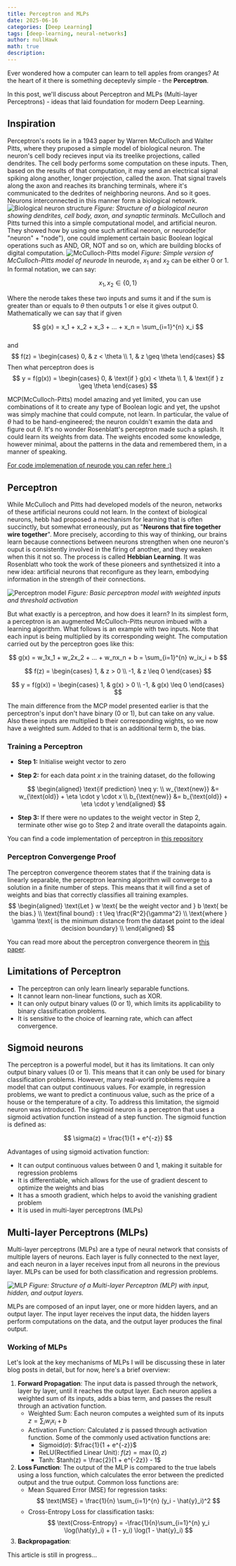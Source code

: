 ```yaml
---
title: Perceptron and MLPs
date: 2025-06-16
categories: [Deep Learning]
tags: [deep-learning, neural-networks]
author: nullHawk
math: true
description:
---
```


Ever wondered how a computer can learn to tell apples from oranges? At the heart of it there is something deceptevly simple - the **Perceptron**.

In this post, we'll discuss about Perceptron and MLPs (Multi-layer Perceptrons) - ideas that laid foundation for modern Deep Learning.

## Inspiration

Perceptron's roots lie in a 1943 paper by Warren McCulloch and Walter Pitts, where they pruposed a simple model of biological neuron. The neuron's cell body recieves input via its treelike projections, called dendrites. The cell body performs some computation on these inputs. Then, based on the results of that computation, it may send an electrical signal spiking along another, longer projection, called the axon. That signal travels along the axon and reaches its branching terminals, where it's communicated to the dedrites of neighboring neurons. And so it goes. Neurons interconnected in this manner form a biological netowrk.
![Biological neuron structure](https://i.ibb.co/F459kq5C/biological-neuron.jpg)
*Figure: Structure of a biological neuron showing dendrites, cell body, axon, and synaptic terminals.*
McCulloch and Pitts turned this into a simple computational model, and artificial neuron. They showed how by using one such artifical neoron, or neurode(for "neuron" + "node"), one could implement certain basic Boolean logical operations such as AND, OR, NOT and so on, which are building blocks of digital computation.
![McCulloch-Pitts model](https://i.ibb.co/rGkK9VMZ/neurode.png)
*Figure: Simple version of McCulloch-Pitts model of neurode*
In neurode, $x_1$ and $x_2$ can be either 0 or 1. In formal notation, we can say:

$$
x_1, x_2 \in \{0,1\}
$$

Where the nerode takes these two inputs and sums it and if the sum is greater than or equals to $\theta$ then outputs 1 or else it gives output 0. Mathematically we can say that if given

$$
g(x) = x_1 + x_2 + x_3 + ... + x_n = \sum_{i=1}^{n} x_i
$$
<br>
and
<br>
$$
f(z) = 
\begin{cases}
0, &  z < \theta \\
1, &  z \geq \theta
\end{cases}
$$
Then what perceptron does is
<br>
$$
y = f(g(x)) = \begin{cases}
0, & \text{if } g(x) < \theta \\
1, & \text{if } z \geq \theta
\end{cases}
$$

MCP(McCulloch-Pitts) model amazing and yet limited, you can use combinations of it to create any type of Boolean logic and yet, the upshot was simply machine that could compute, not learn. In particular, the value of $\theta$ had to be hand-engineered; the neuron couldn't examin the data and figure out $\theta$.
It's no wonder Rosenblatt's perceptron made such a splash. It could learn its weights from data. The weights encoded some knowledge, however minimal, about the patterns in the data and remembered them, in a manner of speaking.

[For code implemenation of neurode you can refer here :)](https://github.com/nullHawk/deep_learning/blob/main/perceptron%26mlp/mcp_neurode.py)

## Perceptron
While McCulloch and Pitts had developed models of the neuron, networks of these artificial neurons could not learn. In the context of biological neurons, hebb had proposed a mechanism for learning that is often succinctly, but somewhat erroneously, put as "**Neurons that fire together wire together**". More precisely, according to this way of thinking, our brains learn because connections between neurons strengthen when one neuron's ouput is consistently involved in the firing of another, and they weaken when this it not so. The process is called **Hebbian Learning**. It was Rosenblatt who took the work of these pioneers and synthetsized it into a new idea: artificial neurons that reconfigure as they learn, embodying information in the strength of their connections.

![Perceptron model](https://i.ibb.co/8n6XBdGY/perceptron.png)
*Figure: Basic perceptron model with weighted inputs and threshold activation*

But what exactly is a perceptron, and how does it learn? In its simplest form, a perceptron is an augmented McCulloch-Pitts neuron imbued with a learning algorithm. What follows is an example with two inputs. Note that each input is being multiplied by its corresponding weight.
The computation carried out by the perceptron goes like this:

$$
g(x) = w_1x_1 + w_2x_2 + ... + w_nx_n + b = \sum_{i=1}^{n} w_ix_i + b
$$

$$
f(z) = 
\begin{cases}
1, &  z > 0 \\
-1, & z \leq 0
\end{cases}
$$

$$
y = f(g(x)) = 
\begin{cases}
1, &  g(x) > 0 \\
-1, & g(x) \leq 0
\end{cases}
$$

The main difference from the MCP model presented earlier is that the perceptron's input don't have binary (0 or 1), but can take on any value. Also these inputs are multiplied b their corresponding wights, so we now have a weighted sum. Added to that is an additional term b, the bias.

### Training a Perceptron
- **Step 1:** Initialise weight vector to zero
- **Step 2:** for each data point $x$ in the training dataset, do the following

    $$
    \begin{aligned}
    \text{if prediction} \neq y: \\
    w_{\text{new}} &= w_{\text{old}} + \eta \cdot y \cdot x \\
    b_{\text{new}} &= b_{\text{old}} + \eta \cdot y
    \end{aligned}
    $$
- **Step 3:** If there were no updates to the weight vector in Step 2, terminate other wise go to Step 2 and itrate overall the datapoints again.

You can find a code implementation of perceptron in [this repository](https://github.com/nullHawk/deep_learning/blob/main/perceptron%26mlp/perceptron.py)

### Perceptron Convergenge Proof
The perceptron convergence theorem states that if the training data is linearly separable, the perceptron learning algorithm will converge to a solution in a finite number of steps. This means that it will find a set of weights and bias that correctly classifies all training examples.
$$
\begin{aligned}
\text{Let } w \text{ be the weight vector and } b \text{ be the bias.} \\
\text{final bound} : t \leq \frac{R^2}{\gamma^2} \\
\text{where } \gamma \text{ is the minimum distance from the dataset point to the ideal decision boundary} \\
\end{aligned}
$$

You can read more about the perceptron convergence theorem in [this paper](https://www.cs.columbia.edu/~mcollins/courses/6998-2012/notes/perc.converge.pdf).

## Limitations of Perceptron
- The perceptron can only learn linearly separable functions.
- It cannot learn non-linear functions, such as XOR.
- It can only output binary values (0 or 1), which limits its applicability to binary classification problems.
- It is sensitive to the choice of learning rate, which can affect convergence.

## Sigmoid neurons
The perceptron is a powerful model, but it has its limitations. It can only output binary values (0 or 1). This means that it can only be used for binary classification problems. However, many real-world problems require a model that can output continuous values. For example, in regression problems, we want to predict a continuous value, such as the price of a house or the temperature of a city.
To address this limitation, the sigmoid neuron was introduced. The sigmoid neuron is a perceptron that uses a sigmoid activation function instead of a step function. The sigmoid function is defined as:

$$
\sigma(z) = \frac{1}{1 + e^{-z}}
$$

Advantages of using sigmoid activation function:
- It can output continuous values between 0 and 1, making it suitable for regression problems
- It is differentiable, which allows for the use of gradient descent to optimize the weights and bias
- It has a smooth gradient, which helps to avoid the vanishing gradient problem
- It is used in multi-layer perceptrons (MLPs)

## Multi-layer Perceptrons (MLPs)
Multi-layer perceptrons (MLPs) are a type of neural network that consists of multiple layers of neurons. Each layer is fully connected to the next layer, and each neuron in a layer receives input from all neurons in the previous layer. MLPs can be used for both classification and regression problems.

![MLP](https://i.ibb.co/TxfGtH5d/MLP.png)
*Figure: Structure of a Multi-layer Perceptron (MLP) with input, hidden, and output layers.*

MLPs are composed of an input layer, one or more hidden layers, and an output layer. The input layer receives the input data, the hidden layers perform computations on the data, and the output layer produces the final output.

### Working of MLPs
Let's look at the key mechanisms of MLPs I will be discussing these in later blog posts in detail, but for now, here's a brief overview:

1. **Forward Propagation**: The input data is passed through the network, layer by layer, until it reaches the output layer. Each neuron applies a weighted sum of its inputs, adds a bias term, and passes the result through an activation function.
    - Weighted Sum: Each neuron computes a weighted sum of its inputs $z = \sum_{i} w_i x_i + b$
    - Activation Function: Calculated $z$ is passed through activation function. Some of the commonly used activation functions are:
        - Sigmoid($\sigma$): $\frac{1}{1 + e^{-z}}$
        - ReLU(Rectified Linear Unit): $f(z) = \max(0, z)$
        - Tanh: $tanh(z) = \frac{2}{1 + e^{-2z}} - 1$
2. **Loss Function**: The output of the MLP is compared to the true labels using a loss function, which calculates the error between the predicted output and the true output. Common loss functions are:
    - Mean Squared Error (MSE) for regression tasks: 
      $$
      \text{MSE} = \frac{1}{n} \sum_{i=1}^{n} (y_i - \hat{y}_i)^2
      $$
    - Cross-Entropy Loss for classification tasks:
      $$
      \text{Cross-Entropy} = -\frac{1}{n}\sum_{i=1}^{n} y_i \log(\hat{y}_i) + (1 - y_i) \log(1 - \hat{y}_i)
      $$
3. **Backpropagation**: 

This article is still in progress...


